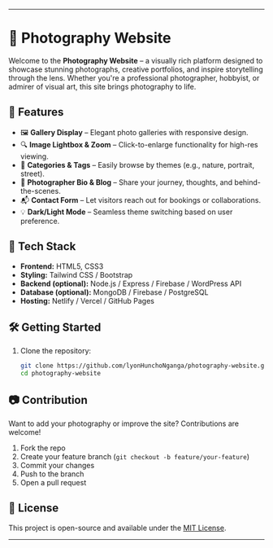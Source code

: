 
---

# 📸 Photography Website

Welcome to the **Photography Website** – a visually rich platform designed to showcase stunning photographs, creative portfolios, and inspire storytelling through the lens. Whether you're a professional photographer, hobbyist, or admirer of visual art, this site brings photography to life.

## 🌟 Features

- 🖼️ **Gallery Display** – Elegant photo galleries with responsive design.
- 🔍 **Image Lightbox & Zoom** – Click-to-enlarge functionality for high-res viewing.
- 🧭 **Categories & Tags** – Easily browse by themes (e.g., nature, portrait, street).
- 📝 **Photographer Bio & Blog** – Share your journey, thoughts, and behind-the-scenes.
- 📬 **Contact Form** – Let visitors reach out for bookings or collaborations.
- 💡 **Dark/Light Mode** – Seamless theme switching based on user preference.

## 🚀 Tech Stack

- **Frontend:** HTML5, CSS3
- **Styling:** Tailwind CSS / Bootstrap
- **Backend (optional):** Node.js / Express / Firebase / WordPress API
- **Database (optional):** MongoDB / Firebase / PostgreSQL
- **Hosting:** Netlify / Vercel / GitHub Pages


## 🛠️ Getting Started

1. Clone the repository:
   ```bash
   git clone https://github.com/lyonHunchoNganga/photography-website.git
   cd photography-website
   ```


## 📷 Contribution

Want to add your photography or improve the site? Contributions are welcome!

1. Fork the repo
2. Create your feature branch (`git checkout -b feature/your-feature`)
3. Commit your changes
4. Push to the branch
5. Open a pull request

## 📄 License

This project is open-source and available under the [MIT License](LICENSE).

---

